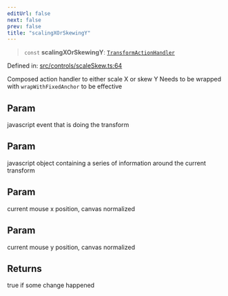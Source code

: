 ```yaml
---
editUrl: false
next: false
prev: false
title: "scalingXOrSkewingY"
---
```


> `const` **scalingXOrSkewingY**: [`TransformActionHandler`](/api/type-aliases/transformactionhandler/)

Defined in: [src/controls/scaleSkew.ts:64](https://github.com/fabricjs/fabric.js/blob/e114448a1bce9b68a3e1bba337bc0c83a35c1aa5/src/controls/scaleSkew.ts#L64)

Composed action handler to either scale X or skew Y
Needs to be wrapped with `wrapWithFixedAnchor` to be effective

## Param

javascript event that is doing the transform

## Param

javascript object containing a series of information around the current transform

## Param

current mouse x position, canvas normalized

## Param

current mouse y position, canvas normalized

## Returns

true if some change happened
